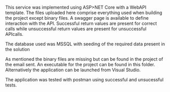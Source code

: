 
This service was implemented using ASP>NET Core with a WebAPI template. The files uploaded here comprise everything used when building the project except binary files. A swagger page is available to define interaction with the API. Successful return values are present for correct calls while unsuccessful return values are present for unsuccessful APIcalls.

The database used was MSSQL with seeding of the required data present in the solution

As mentioned the binary files are missing but can be found in the project of the email sent. An executable for the project can be found in this folder. Alternatively the application can be launched from Visual Studio.

The application was tested with postman using successful and unsucessful tests.
